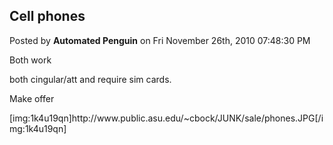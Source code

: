 ## Cell phones
Posted by **Automated Penguin** on Fri November 26th, 2010 07:48:30 PM

Both work

both cingular/att and require sim cards.

Make offer 

[img:1k4u19qn]http&#58;//www&#46;public&#46;asu&#46;edu/~cbock/JUNK/sale/phones&#46;JPG[/img:1k4u19qn]
